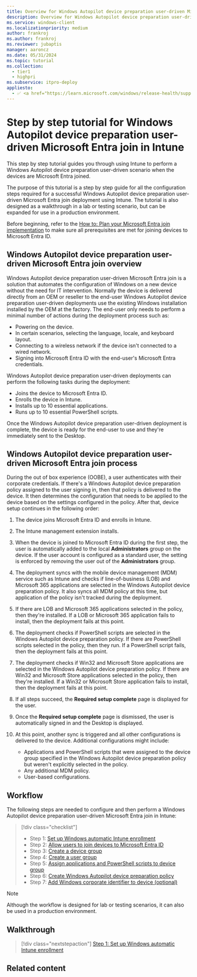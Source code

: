 ```yaml
---
title: Overview for Windows Autopilot device preparation user-driven Microsoft Entra join in Intune
description: Overview for Windows Autopilot device preparation user-driven Microsoft Entra join in Intune.
ms.service: windows-client
ms.localizationpriority: medium
author: frankroj
ms.author: frankroj
ms.reviewer: jubaptis
manager: aaroncz
ms.date: 05/31/2024
ms.topic: tutorial
ms.collection:
  - tier1
  - highpri
ms.subservice: itpro-deploy
appliesto:
  - ✅ <a href="https://learn.microsoft.com/windows/release-health/supported-versions-windows-client" target="_blank">Windows 11</a>
---
```


# Step by step tutorial for Windows Autopilot device preparation user-driven Microsoft Entra join in Intune

This step by step tutorial guides you through using Intune to perform a Windows Autopilot device preparation user-driven scenario when the devices are Microsoft Entra joined.

The purpose of this tutorial is a step by step guide for all the configuration steps required for a successful Windows Autopilot device preparation user-driven Microsoft Entra join deployment using Intune. The tutorial is also designed as a walkthrough in a lab or testing scenario, but can be expanded for use in a production environment.

Before beginning, refer to the [How to: Plan your Microsoft Entra join implementation](/azure/active-directory/devices/azureadjoin-plan) to make sure all prerequisites are met for joining devices to Microsoft Entra ID.

## Windows Autopilot device preparation user-driven Microsoft Entra join overview

Windows Autopilot device preparation user-driven Microsoft Entra join is a solution that automates the configuration of Windows on a new device without the need for IT intervention. Normally the device is delivered directly from an OEM or reseller to the end-user  Windows Autopilot device preparation user-driven deployments use the existing Windows installation installed by the OEM at the factory. The end-user only needs to perform a minimal number of actions during the deployment process such as:

- Powering on the device.
- In certain scenarios, selecting the language, locale, and keyboard layout.
- Connecting to a wireless network if the device isn't connected to a wired network.
- Signing into Microsoft Entra ID with the end-user's Microsoft Entra credentials.

Windows Autopilot device preparation user-driven deployments can perform the following tasks during the deployment:

- Joins the device to Microsoft Entra ID.
- Enrolls the device in Intune.
- Installs up to 10 essential applications.
- Runs up to 10 essential PowerShell scripts.

Once the Windows Autopilot device preparation user-driven deployment is complete, the device is ready for the end-user to use and they're immediately sent to the Desktop.

## Windows Autopilot device preparation user-driven Microsoft Entra join process

During the out of box experience (OOBE), a user authenticates with their corporate credentials. If there's a Windows Autopilot device preparation policy assigned to the user signing in, then that policy is delivered to the device. It then determines the configuration that needs to be applied to the device based on the settings configured in the policy. After that, device setup continues in the following order:

1. The device joins Microsoft Entra ID and enrolls in Intune.

1. The Intune management extension installs.

1. When the device is joined to Microsoft Entra ID during the first step, the user is automatically added to the local **Administrators** group on the device. If the user account is configured as a standard user, the setting is enforced by removing the user out of the **Administrators** group.

1. The deployment syncs with the mobile device management (MDM) service such as Intune and checks if line-of-business (LOB) and Microsoft 365 applications are selected in the Windows Autopilot device preparation policy. It also syncs all MDM policy at this time, but application of the policy isn't tracked during the deployment.

1. If there are LOB and Microsoft 365 applications selected in the policy, then they're installed. If a LOB or Microsoft 365 application fails to install, then the deployment fails at this point.

1. The deployment checks if PowerShell scripts are selected in the Windows Autopilot device preparation policy. If there are PowerShell scripts selected in the policy, then they run. If a PowerShell script fails, then the deployment fails at this point.

1. The deployment checks if Win32 and Microsoft Store applications are selected in the Windows Autopilot device preparation policy. If there are Win32 and Microsoft Store applications selected in the policy, then they're installed. If a Win32 or Microsoft Store application fails to install, then the deployment fails at this point.

1. If all steps succeed, the **Required setup complete** page is displayed for the user.

1. Once the **Required setup complete** page is dismissed, the user is automatically signed in and the Desktop is displayed.

1. At this point, another sync is triggered and all other configurations is delivered to the device. Additional configurations might include:

    - Applications and PowerShell scripts that were assigned to the device group specified in the Windows Autopilot device preparation policy but weren't explicitly selected in the policy.
    - Any additional MDM policy.
    - User-based configurations.

## Workflow

The following steps are needed to configure and then perform a Windows Autopilot device preparation user-driven Microsoft Entra join in Intune:

> [!div class="checklist"]
>
> - Step 1: [Set up Windows automatic Intune enrollment](entra-join-automatic-enrollment.md)
> - Step 2: [Allow users to join devices to Microsoft Entra ID](entra-join-allow-users-to-join.md)
> - Step 3: [Create a device group](entra-join-device-group.md)
> - Step 4: [Create a user group](entra-join-user-group.md)
> - Step 5: [Assign applications and PowerShell scripts to device group](entra-join-assign-apps-scripts.md)
> - Step 6: [Create Windows Autopilot device preparation policy](entra-join-autopilot-policy.md)
> - Step 7: [Add Windows corporate identifier to device (optional)](entra-join-corporate-identifier.md)

> [!NOTE]
>
> Although the workflow is designed for lab or testing scenarios, it can also be used in a production environment.

## Walkthrough

> [!div class="nextstepaction"]
> [Step 1: Set up Windows automatic Intune enrollment](entra-join-automatic-enrollment.md)

## Related content
